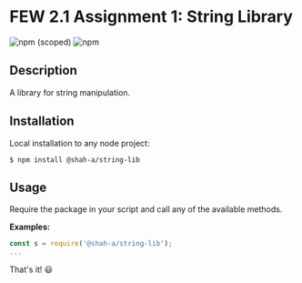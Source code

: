 # FEW 2.1 Assignment 1: String Library

![npm (scoped)](https://img.shields.io/npm/v/@shah-a/string-lib?style=for-the-badge)
![npm](https://img.shields.io/npm/dt/@shah-a/string-lib?style=for-the-badge)

## Description

A library for string manipulation.

## Installation

Local installation to any node project:

```
$ npm install @shah-a/string-lib
```

## Usage

Require the package in your script and call any of the available methods.

**Examples:**

```javascript
const s = require('@shah-a/string-lib');
...
```

That's it! 😃
